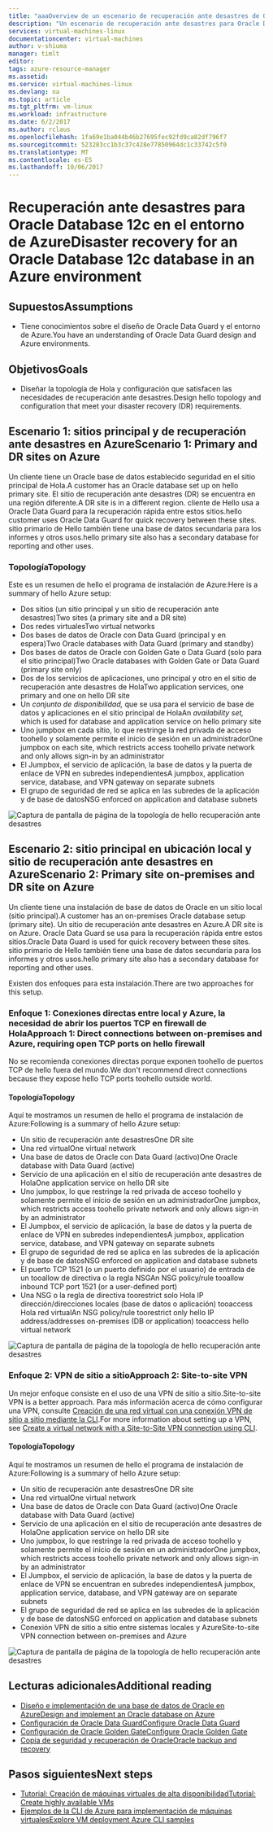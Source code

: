 ```yaml
---
title: "aaaOverview de un escenario de recuperación ante desastres de Oracle en el entorno de Azure | Documentos de Microsoft"
description: "Un escenario de recuperación ante desastres para Oracle Database 12c en el entorno de Azure"
services: virtual-machines-linux
documentationcenter: virtual-machines
author: v-shiuma
manager: timlt
editor: 
tags: azure-resource-manager
ms.assetid: 
ms.service: virtual-machines-linux
ms.devlang: na
ms.topic: article
ms.tgt_pltfrm: vm-linux
ms.workload: infrastructure
ms.date: 6/2/2017
ms.author: rclaus
ms.openlocfilehash: 1fa69e1ba044b46b27695fec92fd9ca82df796f7
ms.sourcegitcommit: 523283cc1b3c37c428e77850964dc1c33742c5f0
ms.translationtype: MT
ms.contentlocale: es-ES
ms.lasthandoff: 10/06/2017
---
```

# <a name="disaster-recovery-for-an-oracle-database-12c-database-in-an-azure-environment"></a><span data-ttu-id="70e03-103">Recuperación ante desastres para Oracle Database 12c en el entorno de Azure</span><span class="sxs-lookup"><span data-stu-id="70e03-103">Disaster recovery for an Oracle Database 12c database in an Azure environment</span></span>

## <a name="assumptions"></a><span data-ttu-id="70e03-104">Supuestos</span><span class="sxs-lookup"><span data-stu-id="70e03-104">Assumptions</span></span>

- <span data-ttu-id="70e03-105">Tiene conocimientos sobre el diseño de Oracle Data Guard y el entorno de Azure.</span><span class="sxs-lookup"><span data-stu-id="70e03-105">You have an understanding of Oracle Data Guard design and Azure environments.</span></span>


## <a name="goals"></a><span data-ttu-id="70e03-106">Objetivos</span><span class="sxs-lookup"><span data-stu-id="70e03-106">Goals</span></span>
- <span data-ttu-id="70e03-107">Diseñar la topología de Hola y configuración que satisfacen las necesidades de recuperación ante desastres.</span><span class="sxs-lookup"><span data-stu-id="70e03-107">Design hello topology and configuration that meet your disaster recovery (DR) requirements.</span></span>

## <a name="scenario-1-primary-and-dr-sites-on-azure"></a><span data-ttu-id="70e03-108">Escenario 1: sitios principal y de recuperación ante desastres en Azure</span><span class="sxs-lookup"><span data-stu-id="70e03-108">Scenario 1: Primary and DR sites on Azure</span></span>

<span data-ttu-id="70e03-109">Un cliente tiene un Oracle base de datos establecido seguridad en el sitio principal de Hola.</span><span class="sxs-lookup"><span data-stu-id="70e03-109">A customer has an Oracle database set up on hello primary site.</span></span> <span data-ttu-id="70e03-110">El sitio de recuperación ante desastres (DR) se encuentra en una región diferente.</span><span class="sxs-lookup"><span data-stu-id="70e03-110">A DR site is in a different region.</span></span> <span data-ttu-id="70e03-111">cliente de Hello usa a Oracle Data Guard para la recuperación rápida entre estos sitios.</span><span class="sxs-lookup"><span data-stu-id="70e03-111">hello customer uses Oracle Data Guard for quick recovery between these sites.</span></span> <span data-ttu-id="70e03-112">sitio primario de Hello también tiene una base de datos secundaria para los informes y otros usos.</span><span class="sxs-lookup"><span data-stu-id="70e03-112">hello primary site also has a secondary database for reporting and other uses.</span></span> 

### <a name="topology"></a><span data-ttu-id="70e03-113">Topología</span><span class="sxs-lookup"><span data-stu-id="70e03-113">Topology</span></span>

<span data-ttu-id="70e03-114">Este es un resumen de hello el programa de instalación de Azure:</span><span class="sxs-lookup"><span data-stu-id="70e03-114">Here is a summary of hello Azure setup:</span></span>

- <span data-ttu-id="70e03-115">Dos sitios (un sitio principal y un sitio de recuperación ante desastres)</span><span class="sxs-lookup"><span data-stu-id="70e03-115">Two sites (a primary site and a DR site)</span></span>
- <span data-ttu-id="70e03-116">Dos redes virtuales</span><span class="sxs-lookup"><span data-stu-id="70e03-116">Two virtual networks</span></span>
- <span data-ttu-id="70e03-117">Dos bases de datos de Oracle con Data Guard (principal y en espera)</span><span class="sxs-lookup"><span data-stu-id="70e03-117">Two Oracle databases with Data Guard (primary and standby)</span></span>
- <span data-ttu-id="70e03-118">Dos bases de datos de Oracle con Golden Gate o Data Guard (solo para el sitio principal)</span><span class="sxs-lookup"><span data-stu-id="70e03-118">Two Oracle databases with Golden Gate or Data Guard (primary site only)</span></span>
- <span data-ttu-id="70e03-119">Dos de los servicios de aplicaciones, uno principal y otro en el sitio de recuperación ante desastres de Hola</span><span class="sxs-lookup"><span data-stu-id="70e03-119">Two application services, one primary and one on hello DR site</span></span>
- <span data-ttu-id="70e03-120">Un *conjunto de disponibilidad,* que se usa para el servicio de base de datos y aplicaciones en el sitio principal de Hola</span><span class="sxs-lookup"><span data-stu-id="70e03-120">An *availability set,* which is used for database and application service on hello primary site</span></span>
- <span data-ttu-id="70e03-121">Uno jumpbox en cada sitio, lo que restringe la red privada de acceso toohello y solamente permite el inicio de sesión en un administrador</span><span class="sxs-lookup"><span data-stu-id="70e03-121">One jumpbox on each site, which restricts access toohello private network and only allows sign-in by an administrator</span></span>
- <span data-ttu-id="70e03-122">El Jumpbox, el servicio de aplicación, la base de datos y la puerta de enlace de VPN en subredes independientes</span><span class="sxs-lookup"><span data-stu-id="70e03-122">A jumpbox, application service, database, and VPN gateway on separate subnets</span></span>
- <span data-ttu-id="70e03-123">El grupo de seguridad de red se aplica en las subredes de la aplicación y de base de datos</span><span class="sxs-lookup"><span data-stu-id="70e03-123">NSG enforced on application and database subnets</span></span>

![Captura de pantalla de página de la topología de hello recuperación ante desastres](./media/oracle-disaster-recovery/oracle_topology_01.png)

## <a name="scenario-2-primary-site-on-premises-and-dr-site-on-azure"></a><span data-ttu-id="70e03-125">Escenario 2: sitio principal en ubicación local y sitio de recuperación ante desastres en Azure</span><span class="sxs-lookup"><span data-stu-id="70e03-125">Scenario 2: Primary site on-premises and DR site on Azure</span></span>

<span data-ttu-id="70e03-126">Un cliente tiene una instalación de base de datos de Oracle en un sitio local (sitio principal).</span><span class="sxs-lookup"><span data-stu-id="70e03-126">A customer has an on-premises Oracle database setup (primary site).</span></span> <span data-ttu-id="70e03-127">Un sitio de recuperación ante desastres en Azure.</span><span class="sxs-lookup"><span data-stu-id="70e03-127">A DR site is on Azure.</span></span> <span data-ttu-id="70e03-128">Oracle Data Guard se usa para la recuperación rápida entre estos sitios.</span><span class="sxs-lookup"><span data-stu-id="70e03-128">Oracle Data Guard is used for quick recovery between these sites.</span></span> <span data-ttu-id="70e03-129">sitio primario de Hello también tiene una base de datos secundaria para los informes y otros usos.</span><span class="sxs-lookup"><span data-stu-id="70e03-129">hello primary site also has a secondary database for reporting and other uses.</span></span> 

<span data-ttu-id="70e03-130">Existen dos enfoques para esta instalación.</span><span class="sxs-lookup"><span data-stu-id="70e03-130">There are two approaches for this setup.</span></span>

### <a name="approach-1-direct-connections-between-on-premises-and-azure-requiring-open-tcp-ports-on-hello-firewall"></a><span data-ttu-id="70e03-131">Enfoque 1: Conexiones directas entre local y Azure, la necesidad de abrir los puertos TCP en firewall de Hola</span><span class="sxs-lookup"><span data-stu-id="70e03-131">Approach 1: Direct connections between on-premises and Azure, requiring open TCP ports on hello firewall</span></span> 

<span data-ttu-id="70e03-132">No se recomienda conexiones directas porque exponen toohello de puertos TCP de hello fuera del mundo.</span><span class="sxs-lookup"><span data-stu-id="70e03-132">We don't recommend direct connections because they expose hello TCP ports toohello outside world.</span></span>

#### <a name="topology"></a><span data-ttu-id="70e03-133">Topología</span><span class="sxs-lookup"><span data-stu-id="70e03-133">Topology</span></span>

<span data-ttu-id="70e03-134">Aquí te mostramos un resumen de hello el programa de instalación de Azure:</span><span class="sxs-lookup"><span data-stu-id="70e03-134">Following is a summary of hello Azure setup:</span></span>

- <span data-ttu-id="70e03-135">Un sitio de recuperación ante desastres</span><span class="sxs-lookup"><span data-stu-id="70e03-135">One DR site</span></span> 
- <span data-ttu-id="70e03-136">Una red virtual</span><span class="sxs-lookup"><span data-stu-id="70e03-136">One virtual network</span></span>
- <span data-ttu-id="70e03-137">Una base de datos de Oracle con Data Guard (activo)</span><span class="sxs-lookup"><span data-stu-id="70e03-137">One Oracle database with Data Guard (active)</span></span>
- <span data-ttu-id="70e03-138">Servicio de una aplicación en el sitio de recuperación ante desastres de Hola</span><span class="sxs-lookup"><span data-stu-id="70e03-138">One application service on hello DR site</span></span>
- <span data-ttu-id="70e03-139">Uno jumpbox, lo que restringe la red privada de acceso toohello y solamente permite el inicio de sesión en un administrador</span><span class="sxs-lookup"><span data-stu-id="70e03-139">One jumpbox, which restricts access toohello private network and only allows sign-in by an administrator</span></span>
- <span data-ttu-id="70e03-140">El Jumpbox, el servicio de aplicación, la base de datos y la puerta de enlace de VPN en subredes independientes</span><span class="sxs-lookup"><span data-stu-id="70e03-140">A jumpbox, application service, database, and VPN gateway on separate subnets</span></span>
- <span data-ttu-id="70e03-141">El grupo de seguridad de red se aplica en las subredes de la aplicación y de base de datos</span><span class="sxs-lookup"><span data-stu-id="70e03-141">NSG enforced on application and database subnets</span></span>
- <span data-ttu-id="70e03-142">El puerto TCP 1521 (o un puerto definido por el usuario) de entrada de un tooallow de directiva o la regla NSG</span><span class="sxs-lookup"><span data-stu-id="70e03-142">An NSG policy/rule tooallow inbound TCP port 1521 (or a user-defined port)</span></span>
- <span data-ttu-id="70e03-143">Una NSG o la regla de directiva toorestrict solo Hola IP dirección/direcciones locales (base de datos o aplicación) tooaccess Hola red virtual</span><span class="sxs-lookup"><span data-stu-id="70e03-143">An NSG policy/rule toorestrict only hello IP address/addresses on-premises (DB or application) tooaccess hello virtual network</span></span>

![Captura de pantalla de página de la topología de hello recuperación ante desastres](./media/oracle-disaster-recovery/oracle_topology_02.png)

### <a name="approach-2-site-to-site-vpn"></a><span data-ttu-id="70e03-145">Enfoque 2: VPN de sitio a sitio</span><span class="sxs-lookup"><span data-stu-id="70e03-145">Approach 2: Site-to-site VPN</span></span>
<span data-ttu-id="70e03-146">Un mejor enfoque consiste en el uso de una VPN de sitio a sitio.</span><span class="sxs-lookup"><span data-stu-id="70e03-146">Site-to-site VPN is a better approach.</span></span> <span data-ttu-id="70e03-147">Para más información acerca de cómo configurar una VPN, consulte [Creación de una red virtual con una conexión VPN de sitio a sitio mediante la CLI](https://docs.microsoft.com/en-us/azure/vpn-gateway/vpn-gateway-howto-site-to-site-resource-manager-cli).</span><span class="sxs-lookup"><span data-stu-id="70e03-147">For more information about setting up a VPN, see [Create a virtual network with a Site-to-Site VPN connection using CLI](https://docs.microsoft.com/en-us/azure/vpn-gateway/vpn-gateway-howto-site-to-site-resource-manager-cli).</span></span>

#### <a name="topology"></a><span data-ttu-id="70e03-148">Topología</span><span class="sxs-lookup"><span data-stu-id="70e03-148">Topology</span></span>

<span data-ttu-id="70e03-149">Aquí te mostramos un resumen de hello el programa de instalación de Azure:</span><span class="sxs-lookup"><span data-stu-id="70e03-149">Following is a summary of hello Azure setup:</span></span>

- <span data-ttu-id="70e03-150">Un sitio de recuperación ante desastres</span><span class="sxs-lookup"><span data-stu-id="70e03-150">One DR site</span></span> 
- <span data-ttu-id="70e03-151">Una red virtual</span><span class="sxs-lookup"><span data-stu-id="70e03-151">One virtual network</span></span> 
- <span data-ttu-id="70e03-152">Una base de datos de Oracle con Data Guard (activo)</span><span class="sxs-lookup"><span data-stu-id="70e03-152">One Oracle database with Data Guard (active)</span></span>
- <span data-ttu-id="70e03-153">Servicio de una aplicación en el sitio de recuperación ante desastres de Hola</span><span class="sxs-lookup"><span data-stu-id="70e03-153">One application service on hello DR site</span></span>
- <span data-ttu-id="70e03-154">Uno jumpbox, lo que restringe la red privada de acceso toohello y solamente permite el inicio de sesión en un administrador</span><span class="sxs-lookup"><span data-stu-id="70e03-154">One jumpbox, which restricts access toohello private network and only allows sign-in by an administrator</span></span>
- <span data-ttu-id="70e03-155">El Jumpbox, el servicio de aplicación, la base de datos y la puerta de enlace de VPN se encuentran en subredes independientes</span><span class="sxs-lookup"><span data-stu-id="70e03-155">A jumpbox, application service, database, and VPN gateway are on separate subnets</span></span>
- <span data-ttu-id="70e03-156">El grupo de seguridad de red se aplica en las subredes de la aplicación y de base de datos</span><span class="sxs-lookup"><span data-stu-id="70e03-156">NSG enforced on application and database subnets</span></span>
- <span data-ttu-id="70e03-157">Conexión VPN de sitio a sitio entre sistemas locales y Azure</span><span class="sxs-lookup"><span data-stu-id="70e03-157">Site-to-site VPN connection between on-premises and Azure</span></span>

![Captura de pantalla de página de la topología de hello recuperación ante desastres](./media/oracle-disaster-recovery/oracle_topology_03.png)

## <a name="additional-reading"></a><span data-ttu-id="70e03-159">Lecturas adicionales</span><span class="sxs-lookup"><span data-stu-id="70e03-159">Additional reading</span></span>

- [<span data-ttu-id="70e03-160">Diseño e implementación de una base de datos de Oracle en Azure</span><span class="sxs-lookup"><span data-stu-id="70e03-160">Design and implement an Oracle database on Azure</span></span>](oracle-design.md)
- [<span data-ttu-id="70e03-161">Configuración de Oracle Data Guard</span><span class="sxs-lookup"><span data-stu-id="70e03-161">Configure Oracle Data Guard</span></span>](configure-oracle-dataguard.md)
- [<span data-ttu-id="70e03-162">Configuración de Oracle Golden Gate</span><span class="sxs-lookup"><span data-stu-id="70e03-162">Configure Oracle Golden Gate</span></span>](configure-oracle-golden-gate.md)
- [<span data-ttu-id="70e03-163">Copia de seguridad y recuperación de Oracle</span><span class="sxs-lookup"><span data-stu-id="70e03-163">Oracle backup and recovery</span></span>](oracle-backup-recovery.md)


## <a name="next-steps"></a><span data-ttu-id="70e03-164">Pasos siguientes</span><span class="sxs-lookup"><span data-stu-id="70e03-164">Next steps</span></span>

- [<span data-ttu-id="70e03-165">Tutorial: Creación de máquinas virtuales de alta disponibilidad</span><span class="sxs-lookup"><span data-stu-id="70e03-165">Tutorial: Create highly available VMs</span></span>](../../linux/create-cli-complete.md)
- [<span data-ttu-id="70e03-166">Ejemplos de la CLI de Azure para implementación de máquinas virtuales</span><span class="sxs-lookup"><span data-stu-id="70e03-166">Explore VM deployment Azure CLI samples</span></span>](../../linux/cli-samples.md)
